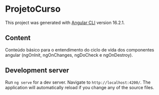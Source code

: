# ProjetoCurso

This project was generated with [Angular CLI](https://github.com/angular/angular-cli) version 16.2.1.

## Content

Conteúdo básico para o entendimento do ciclo de vida dos componentes angular (ngOnInit, ngOnChanges, ngDoCheck e ngOnDestroy).

## Development server

Run `ng serve` for a dev server. Navigate to `http://localhost:4200/`. The application will automatically reload if you change any of the source files.
